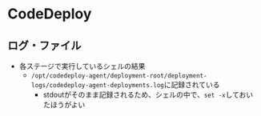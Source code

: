 # CodeDeploy
## ログ・ファイル
- 各ステージで実行しているシェルの結果
  - `/opt/codedeploy-agent/deployment-root/deployment-logs/codedeploy-agent-deployments.log`に記録されている
    - stdoutがそのまま記録されるため、シェルの中で、`set -x`しておいたほうがよい